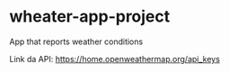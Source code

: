 # wheater-app-project
App that reports weather conditions

Link da API: https://home.openweathermap.org/api_keys
